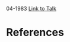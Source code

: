 

04-1983
[Link to Talk](https://www.churchofjesuschrist.org/study/general-conference/1983/04/priesthood-session?lang=eng)



# References
